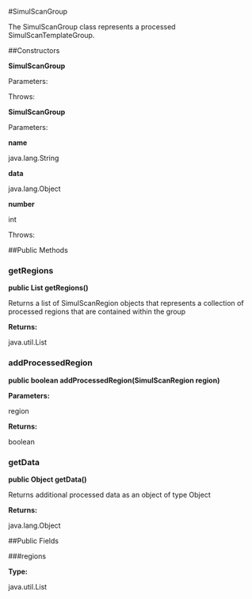 #SimulScanGroup

The SimulScanGroup class represents a processed SimulScanTemplateGroup.



##Constructors

**SimulScanGroup**



Parameters:

Throws:

**SimulScanGroup**



Parameters:

**name**



java.lang.String

**data**



java.lang.Object

**number**



int

Throws:

##Public Methods

### getRegions

**public List getRegions()**

Returns a list of SimulScanRegion objects that represents a collection of processed regions
 	that are contained within the group

**Returns:**

java.util.List

### addProcessedRegion

**public boolean addProcessedRegion(SimulScanRegion region)**



**Parameters:**

region

**Returns:**

boolean

### getData

**public Object getData()**

Returns additional processed data as an object of type Object

**Returns:**

java.lang.Object

##Public Fields

###regions



**Type:**

java.util.List

